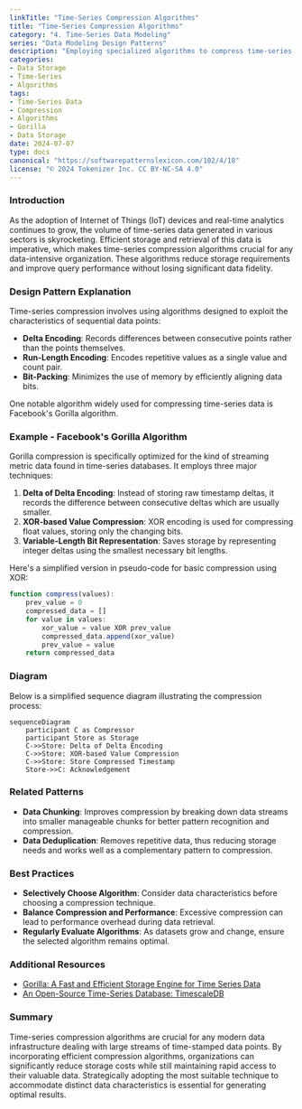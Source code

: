 ```yaml
---
linkTitle: "Time-Series Compression Algorithms"
title: "Time-Series Compression Algorithms"
category: "4. Time-Series Data Modeling"
series: "Data Modeling Design Patterns"
description: "Employing specialized algorithms to compress time-series data effectively."
categories:
- Data Storage
- Time-Series
- Algorithms
tags:
- Time-Series Data
- Compression
- Algorithms
- Gorilla
- Data Storage
date: 2024-07-07
type: docs
canonical: "https://softwarepatternslexicon.com/102/4/18"
license: "© 2024 Tokenizer Inc. CC BY-NC-SA 4.0"
---
```


### Introduction

As the adoption of Internet of Things (IoT) devices and real-time analytics continues to grow, the volume of time-series data generated in various sectors is skyrocketing. Efficient storage and retrieval of this data is imperative, which makes time-series compression algorithms crucial for any data-intensive organization. These algorithms reduce storage requirements and improve query performance without losing significant data fidelity.

### Design Pattern Explanation

Time-series compression involves using algorithms designed to exploit the characteristics of sequential data points:

- **Delta Encoding**: Records differences between consecutive points rather than the points themselves.
- **Run-Length Encoding**: Encodes repetitive values as a single value and count pair.
- **Bit-Packing**: Minimizes the use of memory by efficiently aligning data bits.

One notable algorithm widely used for compressing time-series data is Facebook's Gorilla algorithm.

### Example - Facebook's Gorilla Algorithm

Gorilla compression is specifically optimized for the kind of streaming metric data found in time-series databases. It employs three major techniques:

1. **Delta of Delta Encoding**: Instead of storing raw timestamp deltas, it records the difference between consecutive deltas which are usually smaller.
2. **XOR-based Value Compression**: XOR encoding is used for compressing float values, storing only the changing bits.
3. **Variable-Length Bit Representation**: Saves storage by representing integer deltas using the smallest necessary bit lengths.

Here's a simplified version in pseudo-code for basic compression using XOR:

```javascript
function compress(values):
    prev_value = 0
    compressed_data = []
    for value in values:
        xor_value = value XOR prev_value
        compressed_data.append(xor_value)
        prev_value = value
    return compressed_data
```

### Diagram

Below is a simplified sequence diagram illustrating the compression process:

```mermaid
sequenceDiagram
    participant C as Compressor
    participant Store as Storage
    C->>Store: Delta of Delta Encoding
    C->>Store: XOR-based Value Compression
    C->>Store: Store Compressed Timestamp
    Store->>C: Acknowledgement
```

### Related Patterns

- **Data Chunking**: Improves compression by breaking down data streams into smaller manageable chunks for better pattern recognition and compression.
- **Data Deduplication**: Removes repetitive data, thus reducing storage needs and works well as a complementary pattern to compression.

### Best Practices

- **Selectively Choose Algorithm**: Consider data characteristics before choosing a compression technique.
- **Balance Compression and Performance**: Excessive compression can lead to performance overhead during data retrieval.
- **Regularly Evaluate Algorithms**: As datasets grow and change, ensure the selected algorithm remains optimal.

### Additional Resources

- [Gorilla: A Fast and Efficient Storage Engine for Time Series Data](https://www.vldb.org/pvldb/vol8/p1816-teller.pdf)
- [An Open-Source Time-Series Database: TimescaleDB](https://www.timescale.com/)

### Summary

Time-series compression algorithms are crucial for any modern data infrastructure dealing with large streams of time-stamped data points. By incorporating efficient compression algorithms, organizations can significantly reduce storage costs while still maintaining rapid access to their valuable data. Strategically adopting the most suitable technique to accommodate distinct data characteristics is essential for generating optimal results.
